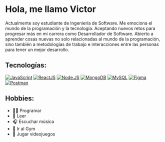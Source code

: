 # Hola, me llamo Victor

Actualmente soy estudiante de Ingeniería de Software. Me emociona el mundo de la programación y la tecnología. Aceptando nuevos retos para progresar más en mi carrera como Desarrollador de Software. Abierto a aprender cosas nuevas no solo relacionadas al mundo de la programación, sino también a metodologías de trabajo e interacciones entre las personas para tener un mejor desarrollo.

## Tecnologías: 
[![JavaScript](https://img.shields.io/badge/JavaScript-F7DF1E?style=for-the-badge&logo=javascript&logoColor=white&labelColor=101010)]()
[![ReactJS](https://img.shields.io/badge/react-61DBFB?logo=react&style=for-the-badge&logoColor=white&labelColor=101010)]()
[![Node.JS](https://img.shields.io/badge/Node.JS-339933?style=for-the-badge&logo=node.js&logoColor=white&labelColor=101010)]()
[![MongoDB](https://img.shields.io/badge/MongoDB-47A248?style=for-the-badge&logo=mongodb&logoColor=white&labelColor=101010)]()
[![MySQL](https://img.shields.io/badge/MySQL-4479A1?style=for-the-badge&logo=mysql&logoColor=white&labelColor=101010)]()
[![Figma](https://img.shields.io/badge/Figma-222?style=for-the-badge&logo=figma&logoColor=white&labelColor=101010)]()
[![Postman](https://img.shields.io/badge/Postman-FF6C37?style=for-the-badge&logo=postman&logoColor=white&labelColor=101010)]()

## Hobbies: 
- 👨‍💻 Programar
- 📖 Leer
- 🎧 Escuchar música
- 💪 Ir al Gym
- 👾 Jugar videojuegos
